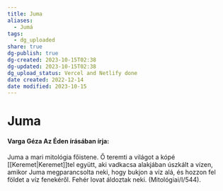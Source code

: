```yaml
---
title: Juma
aliases:
  - Jumá
tags:
  - dg_uploaded
share: true
dg-publish: true
dg-created: 2023-10-15T02:38
dg-updated: 2023-10-15T02:38
dg_upload_status: Vercel and Netlify done
date created: 2022-12-14
date modified: 2023-10-15
---
```


# Juma

#### Varga Géza Az Éden írásában írja:

Juma a mari mitológia főistene. Ő teremti a világot a kópé [[Keremet\|Keremet]]tel együtt, aki vadkacsa alakjában úszkált a vízen, amikor Juma megparancsolta neki, hogy bukjon a víz alá, és hozzon fel földet a víz fenekéről. Fehér lovat áldoztak neki. (Mitológiai/I/544).